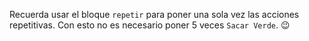 Recuerda usar el bloque `repetir` para poner una sola vez las acciones repetitivas. Con esto no es necesario poner 5 veces `Sacar Verde`. :wink:
